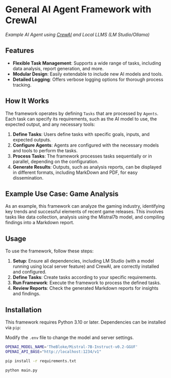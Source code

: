 # General AI Agent Framework with CrewAI

*Example AI Agent using [CrewAI](https://www.crewai.com/) and Local LLMS (LM Studio/Ollama)*

## Features

- **Flexible Task Management**: Supports a wide range of tasks, including data analysis, report generation, and more.
- **Modular Design**: Easily extendable to include new AI models and tools.
- **Detailed Logging**: Offers verbose logging options for thorough process tracking.

## How It Works

The framework operates by defining `Tasks` that are processed by `Agents`. Each task can specify its requirements, such as the AI model to use, the expected output, and any necessary tools:

1. **Define Tasks**: Users define tasks with specific goals, inputs, and expected outputs.
2. **Configure Agents**: Agents are configured with the necessary models and tools to perform the tasks.
3. **Process Tasks**: The framework processes tasks sequentially or in parallel, depending on the configuration.
4. **Generate Results**: Outputs, such as analysis reports, can be displayed in different formats, including MarkDown and PDF, for easy dissemination.

## Example Use Case: Game Analysis

As an example, this framework can analyze the gaming industry, identifying key trends and successful elements of recent game releases. This involves tasks like data collection, analysis using the Mistral7b model, and compiling findings into a Markdown report.

## Usage

To use the framework, follow these steps:

1. **Setup**: Ensure all dependencies, including LM Studio (with a model running using local server feature) and CrewAI, are correctly installed and configured.
2. **Define Tasks**: Create tasks according to your specific requirements.
3. **Run Framework**: Execute the framework to process the defined tasks.
4. **Review Reports**: Check the generated Markdown reports for insights and findings.

## Installation

This framework requires Python 3.10 or later. Dependencies can be installed via `pip`:

Modify the `.env` file to change the model and server settings.
```bash
OPENAI_MODEL_NAME='TheBloke/Mistral-7B-Instruct-v0.2-GGUF'
OPENAI_API_BASE="http://localhost:1234/v1"
```

```bash
pip install -r requirements.txt
```

```bash
python main.py
```